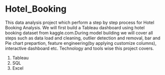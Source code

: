 # Hotel_Booking
This data analysis project which perform a step by step process for Hotel Booking Analysis. We will first build a Tableau dashboard using hotel booking dataset from kaggle.com.During model building we will cover all steps such as data load and cleaning, outlier detection and removal, bar and Pie chart prepartion, feature engineering(by applying customize columns), interactive dashboard etc. Technology and tools wise this project covers.

  1. Tableau
  2. SQL
  3. Excel
